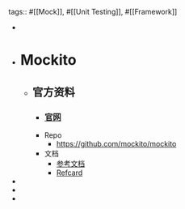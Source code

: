 tags:: #[[Mock]], #[[Unit Testing]], #[[Framework]]

-
- # Mockito
	- ## 官方资料
		- ### [官网](https://site.mockito.org/)
		- Repo
			- https://github.com/mockito/mockito
		- 文档
			- [参考文档](https://javadoc.io/doc/org.mockito/mockito-core/latest/org/mockito/Mockito.html)
			- [Refcard](https://dzone.com/refcardz/mockito)
-
-
-